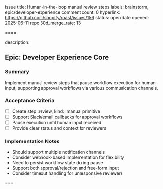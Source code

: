 issue title: Human-in-the-loop manual review steps
labels: brainstorm, epic/developer-experience
comment count: 0
hyperlink: https://github.com/shopify/roast/issues/156
status: open
date opened: 2025-06-11
repo 30d_merge_rate: 13

====

description:
## Epic: Developer Experience Core

### Summary
Implement manual review steps that pause workflow execution for human input, supporting approval workflows via various communication channels.

### Acceptance Criteria
- [ ] Create step :review, kind: :manual primitive
- [ ] Support Slack/email callbacks for approval workflows
- [ ] Pause execution until human input received
- [ ] Provide clear status and context for reviewers

### Implementation Notes
- Should support multiple notification channels
- Consider webhook-based implementation for flexibility
- Need to persist workflow state during pause
- Support both approval/rejection and free-form input
- Consider timeout handling for unresponsive reviewers

===
